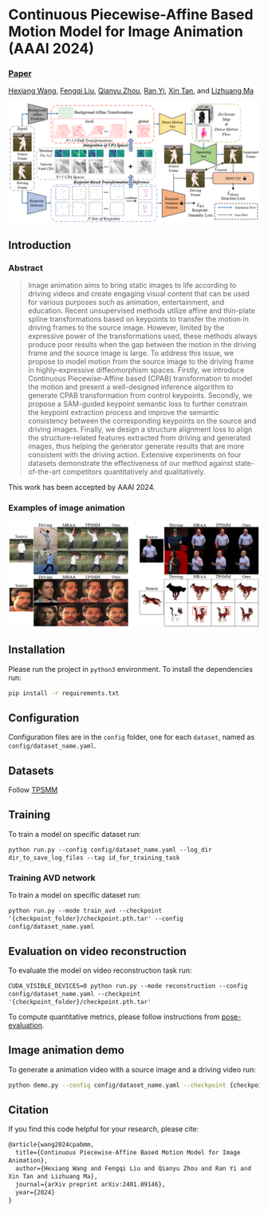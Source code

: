 # Continuous Piecewise-Affine Based Motion Model for Image Animation (AAAI 2024)

###  [Paper](https://doi.org/10.48550/arXiv.2401.09146 )
<!-- <br> -->
[Hexiang Wang](https://github.com/DevilPG), 
[Fengqi Liu](liufengqi@sjtu.edu.cn), 
[Qianyu Zhou](https://qianyuzqy.github.io/),
[Ran Yi](https://yiranran.github.io/), 
[Xin Tan](https://tanxincs.github.io/), 
 and [Lizhuang Ma](https://dmcv.sjtu.edu.cn/) 
<!-- <br> -->

![image](imgs/framework.png)

## Introduction

### Abstract
>Image animation aims to bring static images to life according to driving videos and create engaging visual content that can be used for various purposes such as animation, entertainment, and education. Recent unsupervised methods utilize affine and thin-plate spline transformations based on keypoints to transfer the motion in driving frames to the source image. However, limited by the expressive power of the transformations used, these methods always produce poor results when the gap between the motion in the driving frame and the source image is large. To address this issue, we propose to model motion from the source image to the driving frame in highly-expressive diffeomorphism spaces. Firstly, we introduce Continuous Piecewise-Affine based (CPAB) transformation to model the motion and present a well-designed inference algorithm to generate CPAB transformation from control keypoints. Secondly, we propose a SAM-guided keypoint semantic loss to further constrain the keypoint extraction process and improve the semantic consistency between the corresponding keypoints on the source and driving images. Finally, we design a structure alignment loss to align the structure-related features extracted from driving and generated images, thus helping the generator generate results
that are more consistent with the driving action. Extensive experiments on four datasets demonstrate the effectiveness of our method against state-of-the-art competitors quantitatively and qualitatively. 

This work has been accepted by AAAI 2024. 


### Examples of image animation
![image](imgs/animation_comp.png)


## Installation
Please run the project in ```python3``` environment.
To install the dependencies run:
```bash
pip install -r requirements.txt
```
## Configuration
Configuration files are in the `config` folder, one for each `dataset`, named as ```config/dataset_name.yaml```.

## Datasets
Follow [TPSMM](https://github.com/yoyo-nb/Thin-Plate-Spline-Motion-Model)

## Training
To train a model on specific dataset run:
```
python run.py --config config/dataset_name.yaml --log_dir dir_to_save_log_files --tag id_for_training_task
```

### Training AVD network
To train a model on specific dataset run:
```
python run.py --mode train_avd --checkpoint '{checkpoint_folder}/checkpoint.pth.tar' --config config/dataset_name.yaml
```

## Evaluation on video reconstruction
To evaluate the model on video reconstruction task run:
```
CUDA_VISIBLE_DEVICES=0 python run.py --mode reconstruction --config config/dataset_name.yaml --checkpoint '{checkpoint_folder}/checkpoint.pth.tar'
```
To compute quantitative metrics, please follow instructions from [pose-evaluation](https://github.com/AliaksandrSiarohin/pose-evaluation).

## Image animation demo
To generate a animation video with a source image and a driving video run:
```bash
python demo.py --config config/dataset_name.yaml --checkpoint {checkpoint_folder}/checkpoint.pth.tar --source_image path_to_source_img --driving_video path_to_driving_video
```

## Citation

If you find this code helpful for your research, please cite:

```
@article{wang2024cpabmm,
  title={Continuous Piecewise-Affine Based Motion Model for Image Animation},
  author={Hexiang Wang and Fengqi Liu and Qianyu Zhou and Ran Yi and Xin Tan and Lizhuang Ma},
  journal={arXiv preprint arXiv:2401.09146},
  year={2024}
}
```
